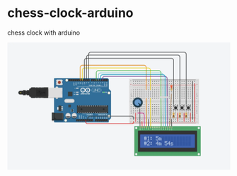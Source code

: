 # chess-clock-arduino
chess clock with arduino

![](https://github.com/ruiborda/chess-clock-arduino/blob/main/images/screenshot_01.webp)